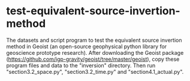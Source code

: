 # test-equivalent-source-invertion-method
The datasets and script program to test the equivalent source invertion method in Geoist (an open-source geophysical python library for geoscience prototype research).
After downloading the Geoist package (https://github.com/igp-gravity/geoist/tree/master/geoist), copy these program files and data to the "inversion" directory.
Then run "section3.2_space.py", "section3.2_time.py" and "section4.1_actual.py".
